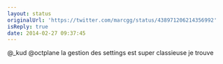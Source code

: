 ```yaml
---
layout: status
originalUrl: 'https://twitter.com/marcgg/status/438971206214356992'
isReply: true
date: 2014-02-27 09:37:45
---
```


@_kud @octplane la gestion des settings est super classieuse je trouve
